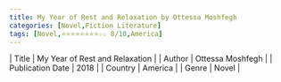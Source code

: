 ```yaml
---
title: My Year of Rest and Relaxation by Ottessa Moshfegh
categories: [Novel,Fiction Literature]
tags: [Novel,⭐⭐⭐⭐⭐⭐⭐⭐☆☆ 8/10,America]
---     
```

| Title | My Year of Rest and Relaxation  |
| Author |  Ottessa Moshfegh  |
| Publication Date | 2018   |
| Country | America |
| Genre | Novel  |
        